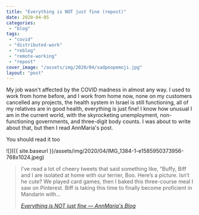 ```yaml
---
title: "Everything is NOT just fine (repost)"
date: 2020-04-05
categories: 
 - "blog"
tags: 
 - "covid"
 - "distributed-work"
 - "reblog"
 - "remote-working"
 - "repost"
cover_image: "/assets/img/2020/04/sadpoopemoji.jpg"
layout: "post"
---
```


My job wasn't affected by the COVID madness in almost any way. I used to work from home before, and I work from home now, none on my customers cancelled any projects, the health system in Israel is still functioning, all of my relatives are in good health, everything is just fine! I know how unusual I am in the current world, with the skyrocketing unemployment, non-functioning governments, and three-digit body counts. I was about to write about that, but then I read AnnMaria's post.

You should read it too

![]({{ site.baseurl }}/assets/img/2020/04/IMG_1384-1-e1585950373956-768x1024.jpeg)

> I’ve read a lot of cheery tweets that said something like, “Buffy, Biff and I are isolated at home with our terrier, Boo. Here’s a picture. Isn’t he cute? We played card games, then I baked this three-course meal I saw on Pinterest. Biff is taking this time to finally become proficient in Mandarin with…
> 
> <cite><a href="https://www.thejuliagroup.com/blog/everything-is-not-just-fine/">Everything is NOT just fine — AnnMaria's Blog</a></cite>
